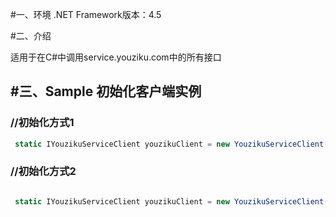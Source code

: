 #一、环境
.NET Framework版本：4.5

#二、介绍

适用于在C#中调用service.youziku.com中的所有接口

#三、Sample
初始化客户端实例
--------------------------
   ### //初始化方式1
   ```csharp
    static IYouzikuServiceClient youzikuClient = new YouzikuServiceClient(new YouzikuConfig(){Host = "http://service.youziku.com",ApiKey = "xxxxxx"});
   ```
   ### //初始化方式2
   ```csharp 
  
    static IYouzikuServiceClient youzikuClient = new YouzikuServiceClient(host: "http://service.youziku.com", apiKey: "xxxxxx");
   ```
